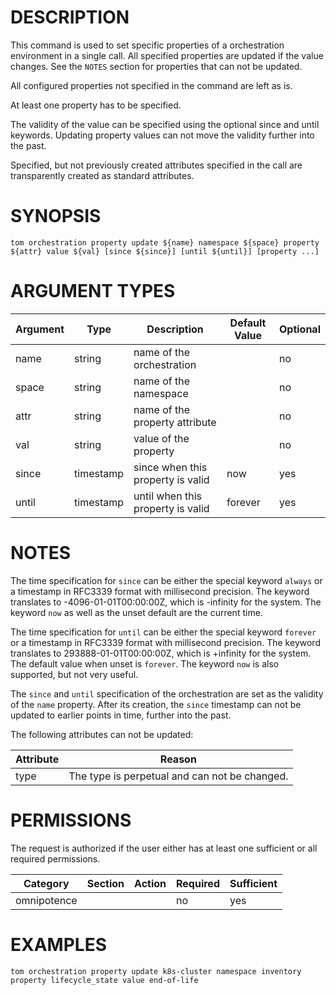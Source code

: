 # DESCRIPTION

This command is used to set specific properties of a orchestration environment
in a single call. All specified properties are updated if the value changes.
See the `NOTES` section for properties that can not be updated.

All configured properties not specified in the command are left as is.

At least one property has to be specified.

The validity of the value can be specified using the optional since and
until keywords. Updating property values can not move the validity
further into the past.

Specified, but not previously created attributes specified in the call
are transparently created as standard attributes.

# SYNOPSIS

```
tom orchestration property update ${name} namespace ${space} property ${attr} value ${val} [since ${since}] [until ${until}] [property ...]
```

# ARGUMENT TYPES

Argument | Type | Description | Default Value | Optional
 ------- | ---- | ----------- | ------------- | --------
name | string | name of the orchestration | | no
space | string | name of the namespace | | no
attr | string | name of the property attribute | | no
val | string | value of the property | | no
since | timestamp | since when this property is valid | now | yes
until | timestamp | until when this property is valid | forever | yes

# NOTES

The time specification for `since` can be either the special keyword
`always` or a timestamp in RFC3339 format with millisecond precision.
The keyword translates to -4096-01-01T00:00:00Z, which is -infinity
for the system.
The keyword `now` as well as the unset default are the current time.

The time specification for `until` can be either the special keyword
`forever` or a timestamp in RFC3339 format with millisecond precision.
The keyword translates to 293888-01-01T00:00:00Z, which is +infinity
for the system.
The default value when unset is `forever`. The keyword `now` is also
supported, but not very useful.

The `since` and `until` specification of the orchestration are set as the
validity of the `name` property. After its creation, the `since`
timestamp can not be updated to earlier points in time, further into
the past.

The following attributes can not be updated:

Attribute | Reason
 -------- | ------
type | The type is perpetual and can not be changed.

# PERMISSIONS

The request is authorized if the user either has at least one
sufficient or all required permissions.

Category | Section | Action | Required | Sufficient
 ------- | ------- | ------ | -------- | ----------
omnipotence | | | no | yes

# EXAMPLES

```
tom orchestration property update k8s-cluster namespace inventory property lifecycle_state value end-of-life
```
